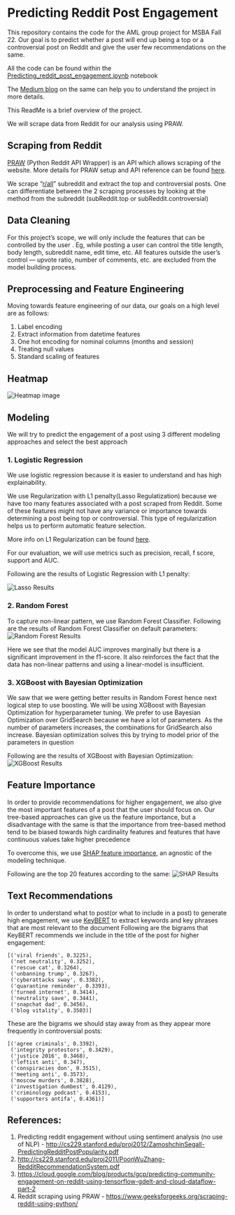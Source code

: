 # Predicting Reddit Post Engagement
This repository contains the code for the AML group project for MSBA Fall 22. 
Our goal is to predict whether a post will end up being a top or a controversial post on Reddit and give the user few recommendations on the same.

All the code can be found within the [Predicting_reddit_post_engagement.ipynb](https://github.com/praths007/predicting_reddit_post_engagement) notebook

The [Medium blog](https://medium.com/@coolskates111/predicting-a-reddit-posts-engagement-9e6be15c617a) on the same can help you to understand the project in more details.

This ReadMe is a brief overview of the project.


We will scrape data from Reddit for our analysis using PRAW. 



## Scraping from Reddit
[PRAW](https://praw.readthedocs.io/en/stable/) (Python Reddit API Wrapper) is an API which allows scraping of the website. More details for PRAW setup and API reference can be found [here](https://praw.readthedocs.io/en/stable/).

We scrape “[r/all](https://www.reddit.com/r/all/)” subreddit and extract the top and controversial posts. One can differentiate between the 2 scraping processes by looking at the method from the subreddit (subReddit.top or subReddit.controversial)

## Data Cleaning

For this project’s scope, we will only include the features that can be controlled by the user . Eg, while posting a user can control the title length, body length, subreddit name, edit time, etc. All features outside the user’s control — upvote ratio, number of comments, etc. are excluded from the model building process.

## Preprocessing and Feature Engineering
Moving towards feature engineering of our data, our goals on a high level are as follows:

1. Label encoding  
2. Extract information from datetime features
3. One hot encoding for nominal columns (months and session)
4. Treating null values 
5. Standard scaling of features 

## Heatmap
![Heatmap image](/misc/heatmap.png)

## Modeling
We will try to predict the engagement of a post using 3 different modeling approaches and select the best approach
### 1. Logistic Regression
We use logistic regression because it is easier to understand and has high explainability.

We use Regularization with L1 penalty(Lasso Regulatization) because  we have too many features associated with a post scraped from Reddit. Some of these features might not have any variance or importance towards determining a post being top or controversial. This type of regularization helps us to perform automatic feature selection. 

More info on L1 Regularization can be found [here](https://www.youtube.com/watch?v=NGf0voTMlcs).

For our evaluation, we will use metrics such as precision, recall, f score, support and AUC. 

Following are the results of Logistic Regression with L1 penalty:

![Lasso Results](/misc/lasso_results.png)

### 2. Random Forest
To capture non-linear pattern, we use Random Forest Classifier. 
Following are the results of Random Forest Classifier on default parameters:
![Random Forest Results](/misc/rf_results.png)

Here we see that the model AUC improves marginally but there is a significant improvement in the f1-score. It also reinforces the fact that the data has non-linear patterns and using a linear-model is insufficient. 
### 3. XGBoost with Bayesian Optimization 

We saw that we were getting better results in Random Forest hence next logical step to use boosting. We will be using XGBoost with Bayesian Optimization for hyperparameter tuning. 
We prefer to use Bayesian Optimization over GridSearch because we have a lot of parameters. As the number of parameters increases, the combinations for GridSearch also increase.
Bayesian optimization solves this by trying to model prior of the parameters in question

Following are the results of XGBoost with Bayesian Optimization:
![XGBoost Results](/misc/xgb_results.png)

## Feature Importance

In order to provide recommendations for higher engagement, we also give the most important features of a post that the user should focus on.
Our tree-based approaches can give us the feature importance, but a disadvantage with the same is that the importance from tree-based method tend to be biased towards high cardinality features and features that have continuous values take higher precedence

To overcome this, we use [SHAP feature importance](https://christophm.github.io/interpretable-ml-book/shap.html), an agnostic of the modeling technique. 

Following are the top 20 features according to the same:
![SHAP Results](/misc/shap_top20.png)

## Text Recommendations

In order to understand what to post(or what to include in a post) to generate high engagement, we use [KeyBERT](https://towardsdatascience.com/keyword-extraction-with-bert-724efca412ea)  to extract keywords and key phrases that are most relevant to the document 
Following are the bigrams that KeyBERT recommends we include in the title of the post for higher engagement:
```
[('viral friends', 0.3225),
 ('net neutrality', 0.3252),
 ('rescue cat', 0.3264),
 ('unbanning trump', 0.3267),
 ('cyberattacks sway', 0.3382),
 ('quarantine reminder', 0.3393),
 ('turned internet', 0.3414),
 ('neutrality save', 0.3441),
 ('snapchat dad', 0.3456),
 ('blog vitality', 0.3503)]
```

These are the bigrams we should stay away from as they appear more frequently in controversial posts:
```
[('agree criminals', 0.3392),
 ('integrity protestors', 0.3429),
 ('justice 2016', 0.3468),
 ('leftist anti', 0.347),
 ('conspiracies don', 0.3515),
 ('meeting anti', 0.3573),
 ('moscow murders', 0.3828),
 ('investigation dumbest', 0.4129),
 ('criminology podcast', 0.4153),
 ('supporters antifa', 0.4361)]
```
## References:

1. Predicting reddit engagement without using sentiment analysis (no use of NLP) - http://cs229.stanford.edu/proj2012/ZamoshchinSegall-PredictingRedditPostPopularity.pdf
2. http://cs229.stanford.edu/proj2011/PoonWuZhang-RedditRecommendationSystem.pdf
3. https://cloud.google.com/blog/products/gcp/predicting-community-engagement-on-reddit-using-tensorflow-gdelt-and-cloud-dataflow-part-2
4. Reddit scraping using PRAW -
https://www.geeksforgeeks.org/scraping-reddit-using-python/




